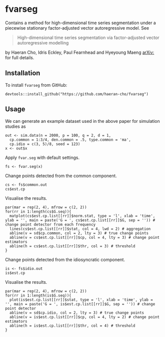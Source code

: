# fvarseg
Contains a method for high-dimensional time series segmentation under a piecewise stationary factor-adjusted vector autoregressive model. See 

> High-dimensional time series segmentation via factor-adjusted vector autoregressive modelling

by Haeran Cho, Idris Eckley, Paul Fearnhead and Hyeyoung Maeng [arXiv:](https://arxiv.org/abs/) for full details.

## Installation

To install `fvarseg` from GitHub:

```
devtools::install_github("https://github.com/haeran-cho/fvarseg")
```

## Usage

We can generate an example dataset used in the above paper for simulation studies as
```
out <- sim.data(n = 2000, p = 100, q = 2, d = 1,
  cp.common = 1:3/4, den.common = .5, type.common = 'ma', 
  cp.idio = c(3, 5)/8, seed = 123)
x <- out$x
````

Apply `fvar.seg` with default settings.
```
fs <- fvar.seg(x)
```

Change points detected from the common component.
```
cs <- fs$common.out
cs$est.cp
```

Visualise the results.
```
par(mar = rep(2, 4), mfrow = c(2, 2))
for(rr in 1:length(cs$G.seq)){
  matplot(cs$est.cp.list[[rr]]$norm.stat, type = 'l', xlab = 'time', ylab = '', main = paste('G = ', cs$est.cp.list[[rr]]$G, sep = '')) # change point detector from each frequency
  lines(cs$est.cp.list[[rr]]$stat, col = 4, lwd = 2) # aggregation
  abline(v = sd$cp.common, col = 2, lty = 3) # true change points 
  abline(v = cs$est.cp.list[[rr]]$cp, col = 4, lty = 3) # change point estimators 
  abline(h = cs$est.cp.list[[rr]]$thr, col = 3) # threshold
}
```

Change points detected from the idiosyncratic component.
```
is <- fs$idio.out
is$est.cp  
```

Visualise the results.
```
par(mar = rep(2, 4), mfrow = c(2, 2))
for(rr in 1:length(is$G.seq)){
  plot(is$est.cp.list[[rr]]$stat, type = 'l', xlab = 'time', ylab = '', main = paste('G = ', is$est.cp.list[[rr]]$G, sep = '')) # change point detector 
  abline(v = sd$cp.idio, col = 2, lty = 3) # true change points
  abline(v = is$est.cp.list[[rr]]$cp, col = 4, lty = 2) # change point estimators
  abline(h = is$est.cp.list[[rr]]$thr, col = 4) # threshold
}
```

